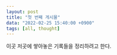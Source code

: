```yaml
---
layout: post
title: "첫 번째 게시물"
data: "2022-02-25 15:40:00 +0900"
tags: [all, thought]
---
```


이곳 저곳에 쌓아놓은 기록들을 정리하려고 한다.
